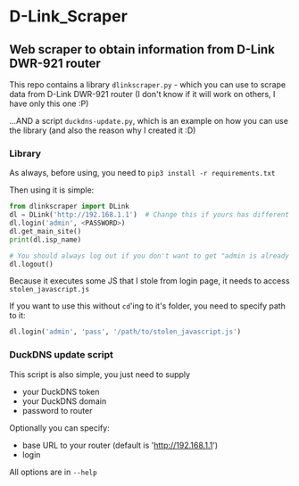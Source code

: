 # D-Link_Scraper
## Web scraper to obtain information from D-Link DWR-921 router 

This repo contains a library `dlinkscraper.py` - which you can use to scrape data from D-Link DWR-921 router 
(I don't know if it will work on others, I have only this one :P)

...AND a script `duckdns-update.py`, which is an example on how you can use the library 
(and also the reason why I created it :D)

### Library
As always, before using, you need to `pip3 install -r requirements.txt`

Then using it is simple:
```python
from dlinkscraper import DLink
dl = DLink('http://192.168.1.1')  # Change this if yours has different IP
dl.login('admin', <PASSWORD>)
dl.get_main_site()
print(dl.isp_name)

# You should always log out if you don't want to get "admin is already logged in" later
dl.logout()
```

Because it executes some JS that I stole from login page, it needs to access `stolen_javascript.js`

If you want to use this without `cd`'ing to it's folder, you need to specify path to it:
```python
dl.login('admin', 'pass', '/path/to/stolen_javascript.js')
```

### DuckDNS update script
This script is also simple, you just need to supply
 - your DuckDNS token
 - your DuckDNS domain
 - password to router
 
Optionally you can specify:
 - base URL to your router (default is 'http://192.168.1.1')
 - login

All options are in `--help`
